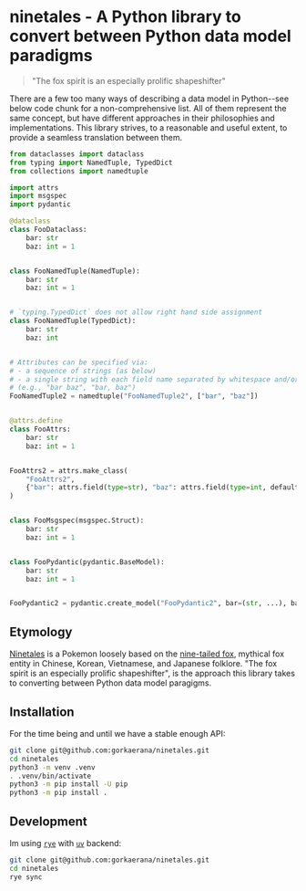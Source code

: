 # ninetales - A Python library to convert between Python data model paradigms

> "The fox spirit is an especially prolific shapeshifter"

There are a few too many ways of describing a data model in Python--see below code chunk for a non-comprehensive list. All of them represent the same concept, but have different approaches in their philosophies and implementations. This library strives, to a reasonable and useful extent, to provide a seamless translation between them.
```python
from dataclasses import dataclass
from typing import NamedTuple, TypedDict
from collections import namedtuple

import attrs
import msgspec
import pydantic

@dataclass
class FooDataclass:
    bar: str
    baz: int = 1


class FooNamedTuple(NamedTuple):
    bar: str
    baz: int = 1


# `typing.TypedDict` does not allow right hand side assignment
class FooNamedTuple(TypedDict):
    bar: str
    baz: int


# Attributes can be specified via:
# - a sequence of strings (as below)
# - a single string with each field name separated by whitespace and/or commas 
# (e.g., "bar baz", "bar, baz")
FooNamedTuple2 = namedtuple("FooNamedTuple2", ["bar", "baz"])


@attrs.define
class FooAttrs:
    bar: str
    baz: int = 1


FooAttrs2 = attrs.make_class(
    "FooAttrs2",
    {"bar": attrs.field(type=str), "baz": attrs.field(type=int, default=1)}
)


class FooMsgspec(msgspec.Struct):
    bar: str
    baz: int = 1


class FooPydantic(pydantic.BaseModel):
    bar: str
    baz: int = 1


FooPydantic2 = pydantic.create_model("FooPydantic2", bar=(str, ...), baz=(int, 1))
```

## Etymology
[Ninetales](https://bulbapedia.bulbagarden.net/wiki/Ninetales_(Pok%C3%A9mon)) is a Pokemon loosely based on the [nine-tailed fox](https://en.wikipedia.org/wiki/Nine-tailed_fox), mythical fox entity in Chinese, Korean, Vietnamese, and Japanese folklore. "The fox spirit is an especially prolific shapeshifter", is the approach this library takes to converting between Python data model paragigms.

## Installation
For the time being and until we have a stable enough API:
```bash
git clone git@github.com:gorkaerana/ninetales.git
cd ninetales
python3 -m venv .venv
. .venv/bin/activate
python3 -m pip install -U pip
python3 -m pip install .
```

## Development
Im using [`rye`](https://rye-up.com/) with [`uv`](https://github.com/astral-sh/uv) backend:
```bash
git clone git@github.com:gorkaerana/ninetales.git
cd ninetales
rye sync
```

